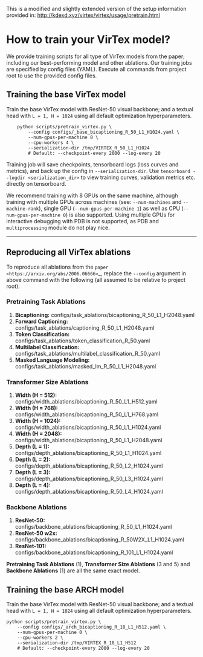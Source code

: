 This is a modified and slightly extended version of the setup information
provided in:
http://kdexd.xyz/virtex/virtex/usage/pretrain.html

# How to train your VirTex model?


We provide training scripts for all type of VirTex models from the paper;
including our best-performing model and other ablations.
Our training jobs are specified by config files (YAML).
Execute all commands from project root to use the provided config files.


## Training the base VirTex model

Train the base VirTex model with ResNet-50 visual backbone; and a textual head
with ``L = 1, H = 1024`` using all default optimization hyperparameters.

```shell
    python scripts/pretrain_virtex.py \
        --config configs/_base_bicaptioning_R_50_L1_H1024.yaml \
        --num-gpus-per-machine 8 \
        --cpu-workers 4 \
        --serialization-dir /tmp/VIRTEX_R_50_L1_H1024
        # Default: --checkpoint-every 2000 --log-every 20
```


Training job will save checkpoints, tensorboard logs (loss curves and metrics),
and back up the config in ``--serialization-dir``. Use ``tensorboard --logdir
<serialization_dir>`` to view training curves, validation metrics etc. directly
on tensorboard.

We recommend training with 8 GPUs on the same machine, although training with
multiple GPUs across machines (see: ``--num-machines`` and ``--machine-rank``),
single GPU (``--num-gpus-per-machine 1``) as well as CPU
(``--num-gpus-per-machine 0``) is also supported. Using multiple GPUs for
interactive debugging with PDB is not supported, as PDB and ``multiprocessing``
module do not play nice.

-------------------------------------------------------------------------------

## Reproducing all VirTex ablations

To reproduce all ablations from the `paper <https://arxiv.org/abs/2006.06666>`_,
replace the ``--config`` argument in above command with the following (all
assumed to be relative to project root):

### Pretraining Task Ablations

1. **Bicaptioning:** configs/task_ablations/bicaptioning_R_50_L1_H2048.yaml
2. **Forward Captioning:** configs/task_ablations/captioning_R_50_L1_H2048.yaml
3. **Token Classification:** configs/task_ablations/token_classification_R_50.yaml
4. **Multilabel Classification:** configs/task_ablations/multilabel_classification_R_50.yaml
5. **Masked Language Modeling:** configs/task_ablations/masked_lm_R_50_L1_H2048.yaml

### Transformer Size Ablations

1. **Width (H = 512):** configs/width_ablations/bicaptioning_R_50_L1_H512.yaml
2. **Width (H = 768):** configs/width_ablations/bicaptioning_R_50_L1_H768.yaml
3. **Width (H = 1024):** configs/width_ablations/bicaptioning_R_50_L1_H1024.yaml
4. **Width (H = 2048):** configs/width_ablations/bicaptioning_R_50_L1_H2048.yaml
5. **Depth (L = 1):** configs/depth_ablations/bicaptioning_R_50_L1_H1024.yaml
6. **Depth (L = 2):** configs/depth_ablations/bicaptioning_R_50_L2_H1024.yaml
7. **Depth (L = 3):** configs/depth_ablations/bicaptioning_R_50_L3_H1024.yaml
8. **Depth (L = 4):** configs/depth_ablations/bicaptioning_R_50_L4_H1024.yaml

### Backbone Ablations

1. **ResNet-50:** configs/backbone_ablations/bicaptioning_R_50_L1_H1024.yaml
2. **ResNet-50 w2x:** configs/backbone_ablations/bicaptioning_R_50W2X_L1_H1024.yaml
3. **ResNet-101:** configs/backbone_ablations/bicaptioning_R_101_L1_H1024.yaml


**Pretraining Task Ablations** (1), **Transformer Size Ablations** (3 and 5) and
**Backbone Ablations** (1) are all the same exact model.


## Training the base ARCH model

Train the base VirTex model with ResNet-50 visual backbone; and a textual head
with ``L = 1, H = 1024`` using all default optimization hyperparameters.

```shell
python scripts/pretrain_virtex.py \
    --config configs/_arch_bicaptioning_R_18_L1_H512.yaml \
    --num-gpus-per-machine 0 \
    --cpu-workers 2 \
    --serialization-dir /tmp/VIRTEX_R_18_L1_H512
    # Default: --checkpoint-every 2000 --log-every 20
```